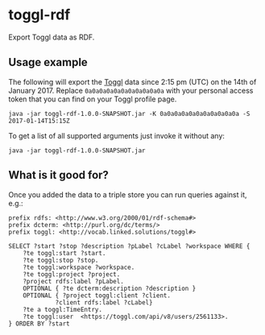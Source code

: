 # toggl-rdf
Export Toggl data as RDF.

## Usage example

The following will export the [Toggl](https://toggl.com/) data since 2:15 pm 
(UTC) on the 14th of January 2017. Replace `0a0a0a0a0a0a0a0a0a0a0a` with your
personal access token that you can find on your Toggl profile page.

    java -jar toggl-rdf-1.0.0-SNAPSHOT.jar -K 0a0a0a0a0a0a0a0a0a0a0a -S 2017-01-14T15:15Z

To get a list of all supported arguments just invoke it without any:

    java -jar toggl-rdf-1.0.0-SNAPSHOT.jar
    
## What is it good for?

Once you added the data to a triple store you can run queries against it, e.g.:

```
prefix rdfs: <http://www.w3.org/2000/01/rdf-schema#>
prefix dcterm: <http://purl.org/dc/terms/>
prefix toggl: <http://vocab.linked.solutions/toggl#>

SELECT ?start ?stop ?description ?pLabel ?cLabel ?workspace WHERE {
 	?te toggl:start ?start.
    ?te toggl:stop ?stop.
  	?te toggl:workspace ?workspace.
  	?te toggl:project ?project.
    ?project rdfs:label ?pLabel. 
    OPTIONAL { ?te dcterm:description ?description }
    OPTIONAL { ?project toggl:client ?client. 
             ?client rdfs:label ?cLabel}
 	?te a toggl:TimeEntry.
	?te toggl:user 	<https://toggl.com/api/v8/users/2561133>.
} ORDER BY ?start
```
